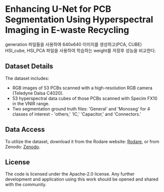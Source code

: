 
# Enhancing U-Net for PCB Segmentation Using Hyperspectral Imaging in E-waste Recycling




generation 파일들을 사용하여 640x640 이미지를 생성하고(PCA, CUBE) 
HSI_cube, HSI_PCA 파일을 사용하여 학습하는 weight를 저장후 성능을 비교한다.

## Dataset Details

The dataset includes:
- RGB images of 53 PCBs scanned with a high-resolution RGB camera (Teledyne Dalsa C4020).
- 53 hyperspectral data cubes of those PCBs scanned with Specim FX10 in the VNIR range.
- Two segmentation ground truth files: 'General' and 'Monoseg' for 4 classes of interest - 'others,' 'IC,' 'Capacitor,' and 'Connectors.'

## Data Access

To utilize the dataset, download it from the Rodare website: [Rodare](https://rodare.hzdr.de/record/2704), or from Zenodo: [Zenodo](https://zenodo.org/records/10617721).


## License

The code is licensed under the Apache-2.0 license. Any further development and application using this work should be opened and shared with the community.
